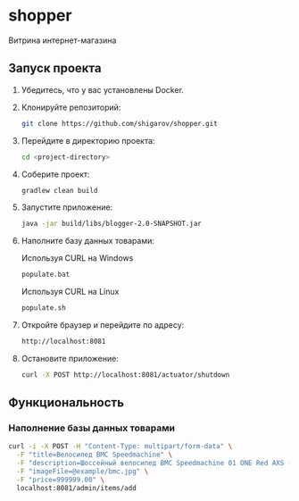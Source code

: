 # shopper
Витрина интернет-магазина

## Запуск проекта

1. Убедитесь, что у вас установлены Docker.

2. Клонируйте репозиторий:
    ```bash
    git clone https://github.com/shigarov/shopper.git
    ```
   
3. Перейдите в директорию проекта:
    ```bash 
    cd <project-directory>
    ```
   
4. Соберите проект:
    ```bash 
    gradlew clean build
    ```
   
5. Запустите приложение:
    ```bash 
    java -jar build/libs/blogger-2.0-SNAPSHOT.jar
    ```

6. Наполните базу данных товарами:

    Используя CURL на Windows
    ```bash 
    populate.bat
    ```
    Используя CURL на Linux
    ```bash 
    populate.sh
    ```
   
6. Откройте браузер и перейдите по адресу:
    ```bash 
    http://localhost:8081
    ```
7. Остановите приложение:
   ```bash
   curl -X POST http://localhost:8081/actuator/shutdown
   ```

## Функциональность

### Наполнение базы данных товарами

```bash
curl -i -X POST -H "Content-Type: multipart/form-data" \
  -F "title=Велосипед BMC Speedmachine" \
  -F "description=Шоссейный велосипед BMC Speedmachine 01 ONE Red AXS (2024), S, белый" \
  -F "imageFile=@example/bmc.jpg" \
  -F "price=999999.00" \
  localhost:8081/admin/items/add
```

